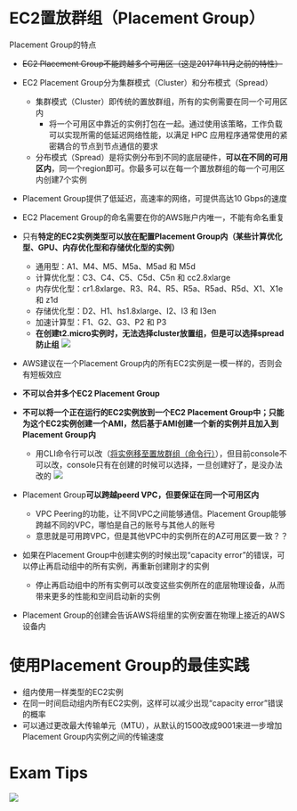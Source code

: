 # EC2置放群组（Placement Group）
Placement Group的特点
- ~~EC2 Placement Group不能跨越多个可用区（这是2017年11月之前的特性）~~
- EC2 Placement Group分为集群模式（Cluster）和分布模式（Spread）
  - 集群模式（Cluster）即传统的置放群组，所有的实例需要在同一个可用区内
    -  将一个可用区中靠近的实例打包在一起。通过使用该策略，工作负载可以实现所需的低延迟网络性能，以满足 HPC 应用程序通常使用的紧密耦合的节点到节点通信的要求
  - 分布模式（Spread）是将实例分布到不同的底层硬件，**可以在不同的可用区内**，同一个region即可。你最多可以在每一个置放群组的每一个可用区内创建7个实例
- Placement Group提供了低延迟，高速率的网络，可提供高达10 Gbps的速度
- EC2 Placement Group的命名需要在你的AWS账户内唯一，不能有命名重复
- 只有**特定的EC2实例类型可以放在配置Placement Group内（某些计算优化型、GPU、内存优化型和存储优化型的实例）**
    - 通用型：A1、M4、M5、M5a、M5ad 和 M5d
    - 计算优化型：C3、C4、C5、C5d、C5n 和 cc2.8xlarge
    - 内存优化型：cr1.8xlarge、R3、R4、R5、R5a、R5ad、R5d、X1、X1e 和 z1d
    - 存储优化型：D2、H1、hs1.8xlarge、I2、I3 和 I3en
    - 加速计算型：F1、G2、G3、P2 和 P3
  - **在创建t2.micro实例时，无法选择cluster放置组，但是可以选择spread防止组**
    ![](https://i.loli.net/2019/08/01/5d42872962dd192724.png)
    
- AWS建议在一个Placement Group内的所有EC2实例是一模一样的，否则会有短板效应
- **不可以合并多个EC2 Placement Group**
- **不可以将一个正在运行的EC2实例放到一个EC2 Placement Group中；只能为这个EC2实例创建一个AMI，然后基于AMI创建一个新的实例并且加入到Placement Group内**
  - 用CLI命令行可以改（[将实例移至置放群组（命令行）](https://docs.aws.amazon.com/zh_cn/AWSEC2/latest/UserGuide/placement-groups.html?shortFooter=true#change-instance-placement-group)），但目前console不可以改，console只有在创建的时候可以选择，一旦创建好了，是没办法改的
    ![](https://i.loli.net/2019/06/14/5d03449d5798328318.png)
    
- Placement Group**可以跨越peerd VPC，但要保证在同一个可用区内**
  - VPC Peering的功能，让不同VPC之间能够通信。Placement Group能够跨越不同的VPC，哪怕是自己的账号与其他人的账号
  - 意思就是可用跨VPC，但是其他VPC中的实例所在的AZ可用区要一致？？
- 如果在Placement Group中创建实例的时候出现“capacity error”的错误，可以停止再启动组中的所有实例，再重新创建刚才的实例
  - 停止再启动组中的所有实例可以改变这些实例所在的底层物理设备，从而带来更多的性能和空间启动新的实例
- Placement Group的创建会告诉AWS将组里的实例安置在物理上接近的AWS设备内
# 使用Placement Group的最佳实践
- 组内使用一样类型的EC2实例
- 在同一时间启动组内所有EC2实例，这样可以减少出现“capacity error”错误的概率
- 可以通过更改最大传输单元（MTU），从默认的1500改成9001来进一步增加Placement Group内实例之间的传输速度

# Exam Tips
![](https://i.loli.net/2019/06/16/5d0518d5cf96839208.png)


